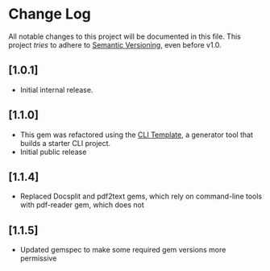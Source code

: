 # Change Log

All notable changes to this project will be documented in this file.
This project *tries* to adhere to [Semantic Versioning](http://semver.org/), even before v1.0.

## [1.0.1]
- Initial internal release.

## [1.1.0]
- This gem was refactored using the [CLI Template](https://github.com/tongueroo/cli-template), a generator tool that builds a starter CLI project.
- Initial public release

## [1.1.4]
- Replaced Docsplit and pdf2text gems, which rely on command-line tools with pdf-reader gem, which does not

## [1.1.5]
- Updated gemspec to make some required gem versions more permissive

